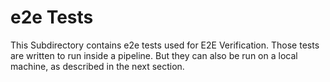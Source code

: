 # e2e Tests

This Subdirectory contains e2e tests used for E2E Verification.
Those tests are written to run inside a pipeline. But they can also be run on a local machine, as described in the next section.

